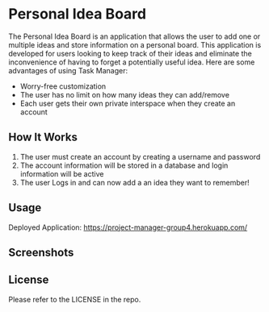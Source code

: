 # Personal Idea Board

The Personal Idea Board is an application that allows the user to add one or multiple ideas and store information on a personal board. This application is developed for users looking to keep track of their ideas and eliminate the inconvenience of having to forget a potentially useful idea. Here are some advantages of using Task Manager:

* Worry-free customization
* The user has no limit on how many ideas they can add/remove
* Each user gets their own private interspace when they create an account

## How It Works
1. The user must create an account by creating a username and password
2. The account information will be stored in a database and login information will be active
3. The user Logs in and can now add a an idea they want to remember!

## Usage
Deployed Application: https://project-manager-group4.herokuapp.com/ 


## Screenshots





## License
Please refer to the LICENSE in the repo.
